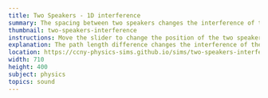 ```yaml
---
title: Two Speakers - 1D interference
summary: The spacing between two speakers changes the interference of the sound waves.
thumbnail: two-speakers-interference
instructions: Move the slider to change the position of the two speakers. The purple wave shows the sum of the red and the blue waves.
explanation: The path length difference changes the interference of the waves. If the speakers are separated by an integer number of wavelengths, then the waves will constructively interfere. If they are separated by a half wavelength, i.e. &lambda;/2, then they will destructively interfere.
location: https://ccny-physics-sims.github.io/sims/two-speakers-interference/
width: 710
height: 400
subject: physics
topics: sound
---
```

